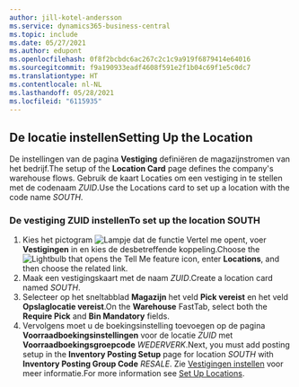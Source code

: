 ```yaml
---
author: jill-kotel-andersson
ms.service: dynamics365-business-central
ms.topic: include
ms.date: 05/27/2021
ms.author: edupont
ms.openlocfilehash: 0f8f2bcbdc6ac267c2c1c9a919f6879414e64016
ms.sourcegitcommit: f9a190933eadf4608f591e2f1b04c69f1e5c0dc7
ms.translationtype: HT
ms.contentlocale: nl-NL
ms.lasthandoff: 05/28/2021
ms.locfileid: "6115935"
---
```

## <a name="setting-up-the-location"></a><span data-ttu-id="1d1f6-101">De locatie instellen</span><span class="sxs-lookup"><span data-stu-id="1d1f6-101">Setting Up the Location</span></span>

<span data-ttu-id="1d1f6-102">De instellingen van de pagina **Vestiging** definiëren de magazijnstromen van het bedrijf.</span><span class="sxs-lookup"><span data-stu-id="1d1f6-102">The setup of the **Location Card** page defines the company's warehouse flows.</span></span> <span data-ttu-id="1d1f6-103">Gebruik de kaart Locaties om een vestiging in te stellen met de codenaam *ZUID*.</span><span class="sxs-lookup"><span data-stu-id="1d1f6-103">Use the Locations card to set up a location with the code name *SOUTH*.</span></span>

### <a name="to-set-up-the-location-south"></a><span data-ttu-id="1d1f6-104">De vestiging ZUID instellen</span><span class="sxs-lookup"><span data-stu-id="1d1f6-104">To set up the location SOUTH</span></span>

1. <span data-ttu-id="1d1f6-105">Kies het pictogram ![Lampje dat de functie Vertel me opent](../media/ui-search/search_small.png "Vertel me wat u wilt doen"), voer **Vestigingen** in en kies de desbetreffende koppeling.</span><span class="sxs-lookup"><span data-stu-id="1d1f6-105">Choose the ![Lightbulb that opens the Tell Me feature](../media/ui-search/search_small.png "Tell me what you want to do") icon, enter **Locations**, and then choose the related link.</span></span>  
2. <span data-ttu-id="1d1f6-106">Maak een vestigingskaart met de naam *ZUID*.</span><span class="sxs-lookup"><span data-stu-id="1d1f6-106">Create a location card named *SOUTH*.</span></span>  
3. <span data-ttu-id="1d1f6-107">Selecteer op het sneltabblad **Magazijn** het veld **Pick vereist** en het veld **Opslaglocatie vereist**.</span><span class="sxs-lookup"><span data-stu-id="1d1f6-107">On the **Warehouse** FastTab, select both the **Require Pick** and **Bin Mandatory** fields.</span></span>
4. <span data-ttu-id="1d1f6-108">Vervolgens moet u de boekingsinstelling toevoegen op de pagina **Voorraadboekingsinstellingen** voor de locatie *ZUID* met **Voorraadboekingsgroepcode** *WEDERVERK*.</span><span class="sxs-lookup"><span data-stu-id="1d1f6-108">Next, you must add posting setup in the **Inventory Posting Setup** page for location *SOUTH* with **Inventory Posting Group Code** *RESALE*.</span></span> <span data-ttu-id="1d1f6-109">Zie [Vestigingen instellen](../inventory-how-setup-locations.md) voor meer informatie.</span><span class="sxs-lookup"><span data-stu-id="1d1f6-109">For more information see [Set Up Locations](../inventory-how-setup-locations.md).</span></span>
